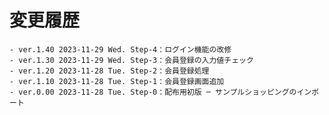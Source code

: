 # 変更履歴

	- ver.1.40 2023-11-29 Wed. Step-4：ログイン機能の改修
	- ver.1.30 2023-11-29 Wed. Step-3：会員登録の入力値チェック
	- ver.1.20 2023-11-28 Tue. Step-2：会員登録処理
	- ver.1.10 2023-11-28 Tue. Step-1：会員登録画面追加
	- ver.0.00 2023-11-28 Tue. Step-0：配布用初版 ─ サンプルショッピングのインポート